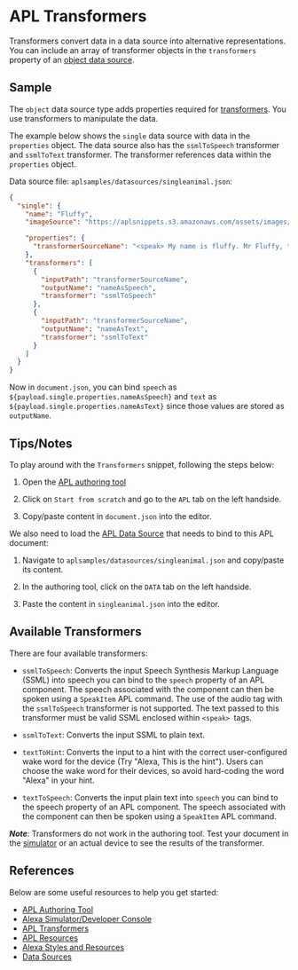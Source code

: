 # APL Transformers
Transformers convert data in a data source into alternative representations. You can include an array of transformer objects in the `transformers` property of an [object data source](https://developer.amazon.com/en-US/docs/alexa/alexa-presentation-language/apl-data-source.html#object-datasource).

## Sample

The `object` data source type adds properties required for [transformers](https://developer.amazon.com/en-US/docs/alexa/alexa-presentation-language/apl-transformers.html). You use transformers to manipulate the data.

The example below shows the `single` data source with data in the `properties` object. The data source also has the `ssmlToSpeech` transformer and `ssmlToText` transformer. The transformer references data within the `properties` object.

Data source file: `aplsamples/datasources/singleanimal.json`:
```JSON
{
  "single": {
    "name": "Fluffy",
    "imageSource": "https://aplsnippets.s3.amazonaws.com/assets/images/cat01_1200.jpg",

    "properties": {
      "transformerSourceName": "<speak> My name is fluffy. Mr Fluffy, the cat! </speak>"
    },
    "transformers": [
      {
        "inputPath": "transformerSourceName",
        "outputName": "nameAsSpeech",
        "transformer": "ssmlToSpeech"
      },
      {
        "inputPath": "transformerSourceName",
        "outputName": "nameAsText",
        "transformer": "ssmlToText"
      }
    ]
  }
}

```

Now in `document.json`, you can bind `speech` as `${payload.single.properties.nameAsSpeech}` and `text` as `${payload.single.properties.nameAsText}` since those values are stored as `outputName`.

## Tips/Notes

To play around with the `Transformers` snippet, following the steps below:

  1. Open the [APL authoring tool](https://developer.amazon.com/alexa/console/ask/displays)

  1. Click on `Start from scratch` and go to the `APL` tab on the left handside.

  1. Copy/paste content in `document.json` into the editor.

We also need to load the [APL Data Source](https://developer.amazon.com/en-US/docs/alexa/alexa-presentation-language/apl-data-source.html) that needs to bind to this APL document:

  1. Navigate to `aplsamples/datasources/singleanimal.json` and copy/paste its content.

  1. In the authoring tool, click on the `DATA` tab on the left handside.

  1. Paste the content in `singleanimal.json` into the editor.

## Available Transformers

There are four available transformers:

- `ssmlToSpeech`: Converts the input Speech Synthesis Markup Language (SSML) into speech you can bind to the `speech` property of an APL component. The speech associated with the component can then be spoken using a `SpeakItem` APL command. The use of the audio tag with the `ssmlToSpeech` transformer is not supported. The text passed to this transformer must be valid SSML enclosed within `<speak> `tags.

- `ssmlToText`: Converts the input SSML to plain text.

- `textToHint`: Converts the input to a hint with the correct user-configured wake word for the device (Try "Alexa, This is the hint"). Users can choose the wake word for their devices, so avoid hard-coding the word "Alexa" in your hint.

- `textToSpeech`: Converts the input plain text into `speech` you can bind to the speech property of an APL component. The speech associated with the component can then be spoken using a `SpeakItem` APL command.


***Note***: Transformers do not work in the authoring tool. Test your document in the [simulator](https://developer.amazon.com/en-US/docs/alexa/devconsole/test-your-skill.html#test-simulator) or an actual device to see the results of the transformer.


## References
Below are some useful resources to help you get started:

- [APL Authoring Tool](https://developer.amazon.com/en-US/docs/alexa/alexa-presentation-language/apl-authoring-tool.html)
- [Alexa Simulator/Developer Console](https://developer.amazon.com/en-US/docs/alexa/devconsole/test-your-skill.html#test-simulator)
- [APL Transformers](https://developer.amazon.com/en-US/docs/alexa/alexa-presentation-language/apl-transformers.html)
- [APL Resources](https://developer.amazon.com/en-US/docs/alexa/alexa-presentation-language/apl-resources.html)
- [Alexa Styles and Resources](https://developer.amazon.com/en-US/docs/alexa/alexa-presentation-language/apl-alexa-styles-package.html)
- [Data Sources](https://developer.amazon.com/en-US/docs/alexa/alexa-presentation-language/apl-data-source.html)
